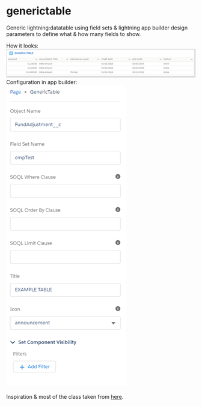 # generictable
Generic lightning:datatable using field sets &amp; lightning app builder design parameters to define what &amp; how many fields to show.

How it looks:
<br/>
![Example](https://github.com/joshdennis93/generictable/blob/master/example.PNG)
<br/>
Configuration in app builder:
<br/>
![Example LAB](https://github.com/joshdennis93/generictable/blob/master/example%20LAB.PNG)
<br/>
<br/>
Inspiration & most of the class taken from [here](http://sfdcmonkey.com/2018/01/05/lightning-datatable-base-component/).
